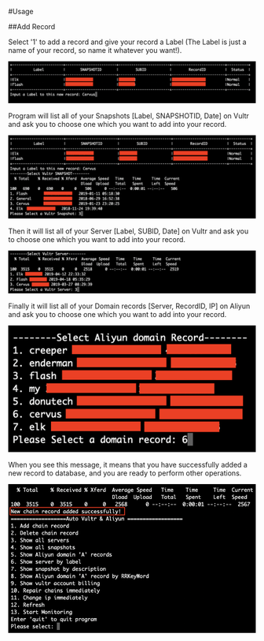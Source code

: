 #Usage

##<a name=ADDRECORD>Add Record</a>

Select '1' to add a record and give your record a Label (The Label is just a name of your record, so name it whatever you want!).

![Add Record](https://raw.githubusercontent.com/Fantastic8/Vultr-Aliyun/master/images/AddRecord.png)

Program will list all of your Snapshots [Label, SNAPSHOTID, Date] on Vultr and ask you to choose one which you want to add into your record.

![Select Snapshot](https://raw.githubusercontent.com/Fantastic8/Vultr-Aliyun/master/images/AR_SelectSnapshot.png)

Then it will list all of your Server [Label, SUBID, Date] on Vultr and ask you to choose one which you want to add into your record.

![Select Server](https://raw.githubusercontent.com/Fantastic8/Vultr-Aliyun/master/images/AR_SelectServer.png)

Finally it will list all of your Domain records [Server, RecordID, IP] on Aliyun and ask you to choose one which you want to add into your record.

![Select Domain](https://raw.githubusercontent.com/Fantastic8/Vultr-Aliyun/master/images/AR_SelectDomainRecord.png)

When you see this message, it means that you have successfully added a new record to database, and you are ready to perform other operations.

![Add Success](https://raw.githubusercontent.com/Fantastic8/Vultr-Aliyun/master/images/AR_Success.png)
